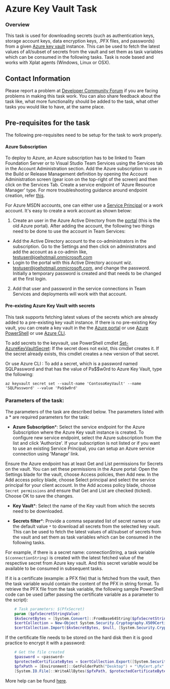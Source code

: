 

# Azure Key Vault Task

### Overview

This task is used for downloading secrets (such as authentication keys, storage account keys, data encryption keys, .PFX files, and passwords) from a given [Azure key vault](https://docs.microsoft.com/en-us/rest/api/keyvault/about-keys--secrets-and-certificates?redirectedfrom=MSDN#key-vault-secrets-1) instance. This can be used to fetch the latest values of all/subset of secrets from the vault and set them as task variables which can be consumed in the following tasks. Task is node based and works with Xplat agents  (Windows, Linux or OSX).

## Contact Information

Please report a problem at [Developer Community Forum](https://developercommunity.visualstudio.com/spaces/21/index.html) if you are facing problems in making this task work.  You can also share feedback about the task like, what more functionality should be added to the task, what other tasks you would like to have, at the same place.

## Pre-requisites for the task

The following pre-requisites need to be setup for the task to work properly.

#### Azure Subscription

To deploy to Azure, an Azure subscription has to be linked to Team Foundation Server or to Visual Studio Team Services using the Services tab in the Account Administration section. Add the Azure subscription to use in the Build or Release Management definition by opening the Account Administration screen (gear icon on the top-right of the screen) and then click on the Services Tab. Create a service endpoint of 'Azure Resource Manager' type. For more troubleshooting guidance around endpoint creation, refer [this](https://www.visualstudio.com/en-us/docs/build/actions/azure-rm-endpoint).

For Azure MSDN accounts, one can either use a [Service Principal](https://go.microsoft.com/fwlink/?LinkID=623000&clcid=0x409) or a work account. It's easy to create a work account as shown below:

1. Create an user in the Azure Active Directory from the [portal](https://msdn.microsoft.com/en-us/library/azure/hh967632.aspx) (this is the old Azure portal). After adding the account, the following two things need to be done to use the account in Team Services:
  - Add the Active Directory account to the co-administrators in the subscription. Go to the Settings and then click on administrators and add the account as a co-admin like, [testuser@joehotmail.onmicrosoft.com](mailto:testuser@joehotmail.onmicrosoft.com)
  - Login to the portal with this Active Directory account wiz. [testuser@joehotmail.onmicrosoft.com](mailto:testuser@joehotmail.onmicrosoft.com), and change the password. Initially a temporary password is created and that needs to be changed at the first login.
2. Add that user and password in the service connections in Team Services and deployments will work with that account.

#### Pre-existing Azure Key Vault with secrets

This task supports fetching latest values of the secrets which are already added to a pre-existing key vault instance. If there is no pre-existing Key vault, you can create a key vault in the the [Azure portal](https://ms.portal.azure.com/#create/Microsoft.KeyVault) or use [Azure PowerShell](https://docs.microsoft.com/en-us/azure/key-vault/key-vault-get-started#a-idvaultacreate-a-key-vault) or use [Azure CLI](https://docs.microsoft.com/en-us/azure/key-vault/key-vault-manage-with-cli2#create-a-key-vault).

To add secrets to the keyvault, use PowerShell cmdlet [Set-AzureKeyVaultSecret](https://docs.microsoft.com/en-us/powershell/module/azurerm.keyvault/set-azurekeyvaultsecret?view=azurermps-4.0.0): If the secret does not exist, this cmdlet creates it. If the secret already exists, this cmdlet creates a new version of that secret.

Or use Azure CLI : To add a secret, which is a password named SQLPassword and that has the value of Pa$$w0rd to Azure Key Vault, type the following:

```
az keyvault secret set --vault-name 'ContosoKeyVault' --name 'SQLPassword' --value 'Pa$$w0rd'
```

### Parameters of the task:

The parameters of the task are described below. The parameters listed with a \* are required parameters for the task:

 * **Azure Subscription**\*: Select the service endpoint for the Azure Subscription where the Azure Key vault instance is created. To configure new service endpoint, select the Azure subscription from the list and click 'Authorize'. If your subscription is not listed or if you want to use an existing Service Principal, you can setup an Azure service connection using 'Manage' link.

Ensure the Azure endpoint has at least Get and List permissions for Secrets on the vault. You can set these permissions in the Azure portal: Open the Settings blade for the vault, choose Access policies, then Add new. In the Add access policy blade, choose Select principal and select the service principal for your client account. In the Add access policy blade, choose `Secret permissions` and ensure that Get and List are checked (ticked). Choose OK to save the changes.

 * **Key Vault**\*: Select the name of the Key vault from which the secrets need to be downloaded.

 * **Secrets filter**\*: Provide a comma separated list of secret names or use the default value `*` to download all secrets from the selected key vault. This can be used to fetch the latest values of all/subset of secrets from the vault and set them as task variables which can be consumed in the following tasks.

For example, if there is a secret name: connectionString, a task variable `$(connectionString)` is created with the latest fetched value of the respective secret from Azure key vault. And this secret variable would be available to be consumed in subsequent tasks.

If it is a certificate (example: a PFX file) that is fetched from the vault, then the task variable would contain the content of the PFX in string format. To retrieve the PFX file from the task variable, the following sample PowerShell code can be used (after passing the certificate variable as a parameter to the script):

```powershell
    # Task parameters: $(PfxSecret)
    param ($pfxSecretStringValue)
    $kvSecretBytes = [System.Convert]::FromBase64String($pfxSecretStringValue)
    $certCollection = New-Object System.Security.Cryptography.X509Certificates.X509Certificate2Collection
    $certCollection.Import($kvSecretBytes, $null, [System.Security.Cryptography.X509Certificates.X509KeyStorageFlags]::Exportable)
```

If the certificate file needs to be stored on the hard disk then it is good practice to encrypt it with a password:

```powershell
    # Get the file created
    $password = <password>
    $protectedCertificateBytes = $certCollection.Export([System.Security.Cryptography.X509Certificates.X509ContentType]::Pkcs12, $password)
    $pfxPath = [Environment]::GetFolderPath("Desktop") + "\MyCert.pfx"
    [System.IO.File]::WriteAllBytes($pfxPath, $protectedCertificateBytes)
```

More help can be found [here](https://blogs.technet.microsoft.com/kv/2016/09/26/get-started-with-azure-key-vault-certificates).
